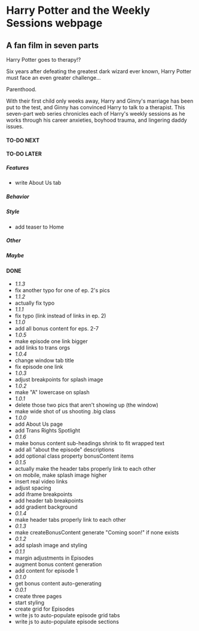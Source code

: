 # Harry Potter and the Weekly Sessions webpage
## A fan film in seven parts
Harry Potter goes to therapy!?  

Six years after defeating the greatest dark wizard ever known, Harry Potter must face an even greater challenge...  

Parenthood.  

With their first child only weeks away, Harry and Ginny's marriage has been put to the test, and Ginny has convinced Harry to talk to a therapist.  This seven-part web series chronicles each of Harry's weekly sessions as he works through his career anxieties, boyhood trauma, and lingering daddy issues.

#### TO-DO NEXT

#### TO-DO LATER
##### Features
- write About Us tab
##### Behavior
##### Style
- add teaser to Home
##### Other
##### Maybe

#### DONE
- *1.1.3*
- fix another typo for one of ep. 2's pics
- *1.1.2*
- actually fix typo
- *1.1.1*
- fix typo (link instead of links in ep. 2)
- *1.1.0*
- add all bonus content for eps. 2-7
- *1.0.5*
- make episode one link bigger
- add links to trans orgs
- *1.0.4*
- change window tab title
- fix episode one link
- *1.0.3*
- adjust breakpoints for splash image
- *1.0.2*
- make "A" lowercase on splash
- *1.0.1*
- delete those two pics that aren't showing up (the window)
- make wide shot of us shooting .big class
- *1.0.0*
- add About Us page
- add Trans Rights Spotlight
- *0.1.6*
- make bonus content sub-headings shrink to fit wrapped text
- add all "about the episode" descriptions
- add optional class property bonusContent items
- *0.1.5*
- actually make the header tabs properly link to each other
- on mobile, make splash image higher
- insert real video links
- adjust spacing
- add iframe breakpoints
- add header tab breakpoints
- add gradient background
- *0.1.4*
- make header tabs properly link to each other
- *0.1.3*
- make createBonusContent generate "Coming soon!" if none exists
- *0.1.2*
- add splash image and styling
- *0.1.1*
- margin adjustments in Episodes
- augment bonus content generation
- add content for episode 1
- *0.1.0*
- get bonus content auto-generating
- *0.0.1*
- create three pages
- start styling
- create grid for Episodes
- write js to auto-populate episode grid tabs
- write js to auto-populate episode sections